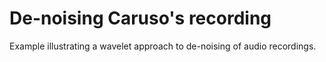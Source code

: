 # De-noising Caruso's recording
Example illustrating a wavelet approach to de-noising of audio recordings.
